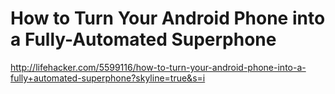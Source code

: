 <!--
id: 878045890
link: http://kevinisom.info/post/878045890/how-to-turn-your-android-phone-into-a-fully-automated
slug: how-to-turn-your-android-phone-into-a-fully-automated
date: Fri Jul 30 2010 15:42:21 GMT+1200 (NZST)
raw: {"blog_name":"kevinisom","id":878045890,"post_url":"http://kevinisom.info/post/878045890/how-to-turn-your-android-phone-into-a-fully-automated","slug":"how-to-turn-your-android-phone-into-a-fully-automated","type":"link","date":"2010-07-30 03:42:21 GMT","timestamp":1280461341,"state":"published","format":"html","reblog_key":"CiqGcR4j","tags":[],"short_url":"http://tmblr.co/Zw68YyqLUh2","highlighted":[],"feed_item":"http://lifehacker.com/5599116/how-to-turn-your-android-phone-into-a-fully+automated-superphone?skyline=true&s=i","from_feed_id":"650234","note_count":0,"title":"How to Turn Your Android Phone into a Fully-Automated Superphone","url":"http://lifehacker.com/5599116/how-to-turn-your-android-phone-into-a-fully+automated-superphone?skyline=true&s=i","description":""}
publish: 2010-07-030
tags: 
title: How to Turn Your Android Phone into a Fully-Automated Superphone
-->


How to Turn Your Android Phone into a Fully-Automated Superphone
================================================================

<http://lifehacker.com/5599116/how-to-turn-your-android-phone-into-a-fully+automated-superphone?skyline=true&s=i>

